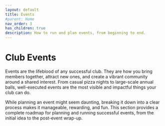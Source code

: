 ```yaml
---
layout: default
title: Events
#parent: Home
nav_order: 3 
has_children: true
description: How to run and plan events, from beginning to end.
---
```


# Club Events

Events are the lifeblood of any successful club. They are how you bring members together, attract new ones, and create a vibrant community around a shared interest. From casual pizza nights to large-scale annual balls, well-executed events are the most visible and impactful things your club can do.

While planning an event might seem daunting, breaking it down into a clear process makes it manageable, rewarding, and fun. This section provides a complete roadmap for planning and running successful events, from the initial idea to the post-event wrap-up.